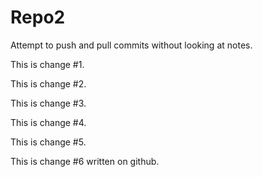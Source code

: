 # Repo2
Attempt to push and pull commits without looking at notes.

This is change #1.

This is change #2.

This is change #3.

This is change #4.

This is change #5.

This is change #6 written on github.

